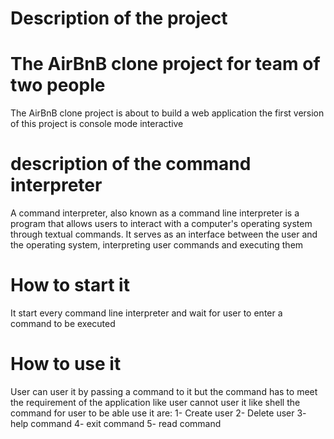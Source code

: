 # Description of the project

# The AirBnB clone project for team of two people

The AirBnB clone project is about to build a web application 
the first version of this project is console mode interactive

# description of the command interpreter

A command interpreter, also known as a command line interpreter
is a program that allows users to interact with
a computer's operating system through textual commands.
It serves as an interface between the user and the operating
system, interpreting user commands and executing them

# How to start it

It start every command line interpreter
and wait for user to enter a command
to be executed

# How to use it

User can user it by passing a command to it
but the command has to meet the requirement of
the application like user cannot user it like shell
the command for user to be able use it are:
1- Create user
2- Delete user
3- help command
4- exit command
5- read command
